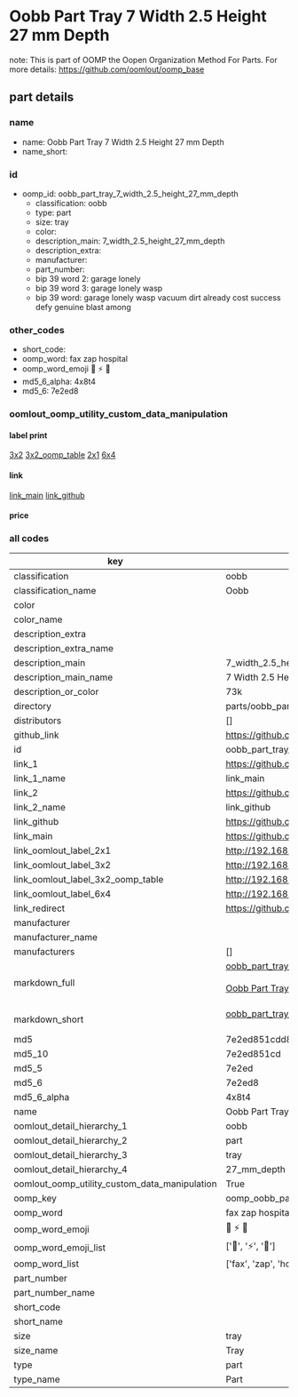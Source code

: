 # Oobb Part Tray 7 Width 2.5 Height 27 mm Depth  

note: This is part of OOMP the Oopen Organization Method For Parts. For more details: https://github.com/oomlout/oomp_base

##  part details
  







### name
* name: Oobb Part Tray 7 Width 2.5 Height 27 mm Depth
* name_short: 
### id
* oomp_id: oobb_part_tray_7_width_2.5_height_27_mm_depth
  * classification: oobb
  * type: part
  * size: tray
  * color: 
  * description_main: 7_width_2.5_height_27_mm_depth
  * description_extra: 
  * manufacturer: 
  * part_number: 
  * bip 39 word 2: garage lonely
  * bip 39 word 3: garage lonely wasp
  * bip 39 word: garage lonely wasp vacuum dirt already cost success defy genuine blast among

### other_codes
* short_code: 
* oomp_word: fax zap hospital
* oomp_word_emoji :fax: :zap: :hospital:
* md5_6_alpha: 4x8t4
* md5_6: 7e2ed8






### oomlout_oomp_utility_custom_data_manipulation
#### label print
[3x2](http://192.168.1.245:1112/?label=oomp%204x8t4)
[3x2_oomp_table](http://192.168.1.108:1112/?label=oomp%204x8t4)
[2x1](http://192.168.1.242:1112/?label=oomp%204x8t4)
[6x4](http://192.168.1.55:1112/?label=oomp%204x8t4)    

#### link

[link_main](https://github.com/oomlout/oomlout_oomp_version_1_messy/tree/main/parts/oobb_part_tray_7_width_2.5_height_27_mm_depth) [link_github](https://github.com/oomlout/oomlout_oomp_version_1_messy/tree/main/parts/oobb_part_tray_7_width_2.5_height_27_mm_depth)                             

#### price







### all codes 
| key | value |  
| --- | --- |  
| classification | oobb |  
| classification_name | Oobb |  
| color |  |  
| color_name |  |  
| description_extra |  |  
| description_extra_name |  |  
| description_main | 7_width_2.5_height_27_mm_depth |  
| description_main_name | 7 Width 2.5 Height 27 mm Depth |  
| description_or_color | 73k |  
| directory | parts/oobb_part_tray_7_width_2.5_height_27_mm_depth |  
| distributors | [] |  
| github_link | https://github.com/oomlout/oomlout_oomp_part_src/tree/main/parts/oobb_part_tray_7_width_2.5_height_27_mm_depth |  
| id | oobb_part_tray_7_width_2.5_height_27_mm_depth |  
| link_1 | https://github.com/oomlout/oomlout_oomp_version_1_messy/tree/main/parts/oobb_part_tray_7_width_2.5_height_27_mm_depth |  
| link_1_name | link_main |  
| link_2 | https://github.com/oomlout/oomlout_oomp_version_1_messy/tree/main/parts/oobb_part_tray_7_width_2.5_height_27_mm_depth |  
| link_2_name | link_github |  
| link_github | https://github.com/oomlout/oomlout_oomp_version_1_messy/tree/main/parts/oobb_part_tray_7_width_2.5_height_27_mm_depth |  
| link_main | https://github.com/oomlout/oomlout_oomp_version_1_messy/tree/main/parts/oobb_part_tray_7_width_2.5_height_27_mm_depth |  
| link_oomlout_label_2x1 | http://192.168.1.242:1112/?label=oomp%204x8t4 |  
| link_oomlout_label_3x2 | http://192.168.1.245:1112/?label=oomp%204x8t4 |  
| link_oomlout_label_3x2_oomp_table | http://192.168.1.108:1112/?label=oomp%204x8t4 |  
| link_oomlout_label_6x4 | http://192.168.1.55:1112/?label=oomp%204x8t4 |  
| link_redirect | https://github.com/oomlout/oomlout_oomp_version_1_messy/tree/main/parts/oobb_part_tray_7_width_2.5_height_27_mm_depth |  
| manufacturer |  |  
| manufacturer_name |  |  
| manufacturers | [] |  
| markdown_full | [oobb_part_tray_7_width_2.5_height_27_mm_depth](none)<br>[](none)<br>[Oobb Part Tray 7 Width 2.5 Height 27 Mm Depth](none)<br><br> |  
| markdown_short | [oobb_part_tray_7_width_2.5_height_27_mm_depth](none)<br><br> |  
| md5 | 7e2ed851cdd846141c9f5f09ef20eafb |  
| md5_10 | 7e2ed851cd |  
| md5_5 | 7e2ed |  
| md5_6 | 7e2ed8 |  
| md5_6_alpha | 4x8t4 |  
| name | Oobb Part Tray 7 Width 2.5 Height 27 mm Depth |  
| oomlout_detail_hierarchy_1 | oobb |  
| oomlout_detail_hierarchy_2 | part |  
| oomlout_detail_hierarchy_3 | tray |  
| oomlout_detail_hierarchy_4 | 27_mm_depth |  
| oomlout_oomp_utility_custom_data_manipulation | True |  
| oomp_key | oomp_oobb_part_tray_7_width_2.5_height_27_mm_depth |  
| oomp_word | fax zap hospital |  
| oomp_word_emoji | :fax: :zap: :hospital: |  
| oomp_word_emoji_list | [':fax:', ':zap:', ':hospital:'] |  
| oomp_word_list | ['fax', 'zap', 'hospital'] |  
| part_number |  |  
| part_number_name |  |  
| short_code |  |  
| short_name |  |  
| size | tray |  
| size_name | Tray |  
| type | part |  
| type_name | Part |  
